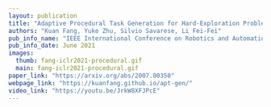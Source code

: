 ```yaml
---
layout: publication
title: "Adaptive Procedural Task Generation for Hard-Exploration Problems"
authors: "Kuan Fang, Yuke Zhu, Silvio Savarese, Li Fei-Fei"
pub_info_name: "IEEE International Conference on Robotics and Automation (ICRA)"
pub_info_date: June 2021
images:
  thumb: fang-iclr2021-procedural.gif
  main: fang-iclr2021-procedural.gif
paper_link: "https://arxiv.org/abs/2007.00350"
webpage_link: "https://kuanfang.github.io/apt-gen/"
video_link: "https://youtu.be/JrkW8XFJPcE"
---
```


